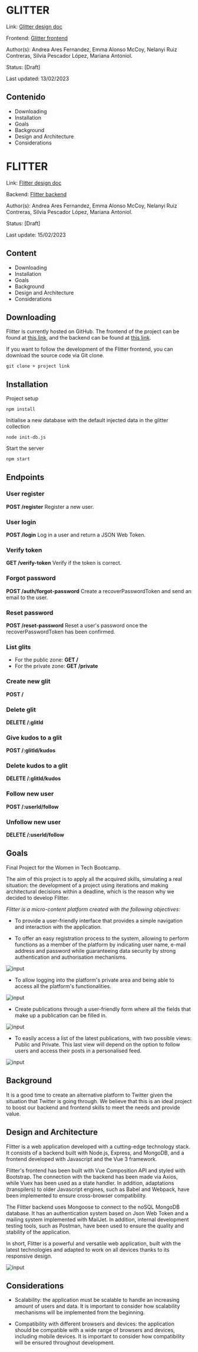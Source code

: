 # GLITTER
Link: [Glitter design doc](https://github.com/No-Woman-No-Work/flitter/blob/main/README.md)

Frontend: [Glitter frontend](https://github.com/No-Woman-No-Work/flitter)

Author(s): Andrea Ares Fernandez, Emma Alonso McCoy, Nelanyi Ruiz Contreras, Silvia Pescador López, Mariana Antoniol.

Status: [Draft]

Last updated: 13/02/2023

## Contenido
- Downloading
- Installation
- Goals
- Background
- Design and Architecture
- Considerations
# FLITTER
Link: [Flitter design doc](https://github.com/No-Woman-No-Work/flitter/blob/main/README.md)

Backend: [Flitter backend](https://github.com/No-Woman-No-Work/v1-Flitter-Back-)

Author(s): Andrea Ares Fernandez, Emma Alonso McCoy, Nelanyi Ruiz Contreras, Silvia Pescador López, Mariana Antoniol.

Status: [Draft]

Last update: 15/02/2023

## Content
- Downloading
- Installation
- Goals
- Background
- Design and Architecture
- Considerations


## Downloading
Flitter is currently hosted on GitHub. The frontend of the project can be found at [this link](https://github.com/No-Woman-No-Work/flitter), and the backend can be found at [this link](https://github.com/No-Woman-No-Work/v1-Flitter-Back-).

If you want to follow the development of the Flitter frontend, you can download the source code via Git clone.

```
git clone + project link
```

## Installation

Project setup

```
npm install
```

Initialise a new database with the default injected data in the glitter collection

```
node init-db.js
```

Start the server

```
npm start
```

## Endpoints

### User register
**POST /register**
Register a new user.

### User login
**POST /login**
Log in a user and return a JSON Web Token.

### Verify token
**GET /verify-token**
Verify if the token is correct.

### Forgot password
**POST /auth/forgot-password**
Create a recoverPasswordToken and send an email to the user.

### Reset password
**POST /reset-password**
Reset a user's password once the recoverPasswordToken has been confirmed.

### List glits
- For the public zone: **GET /** 
- For the private zone: **GET /private** 

### Create new glit
**POST /**

### Delete glit
**DELETE /:glitId**

### Give kudos to a glit
**POST /:glitId/kudos**

### Delete kudos to a glit
**DELETE /:glitId/kudos**

### Follow new user
**POST /:userId/follow**

### Unfollow new user
**DELETE /:userId/follow**


## Goals
Final Project for the Women in Tech Bootcamp.

The aim of this project is to apply all the acquired skills, simulating a real situation: the development of a project using iterations and making architectural decisions within a deadline, which is the reason why we decided to develop Flitter.

_Flitter is a micro-content platform created with the following objectives:_ 

- To provide a user-friendly interface that provides a simple navigation and interaction with the application.

- To offer an easy registration process to the system, allowing to perform functions as a member of the platform by indicating user name, e-mail address and password while guaranteeing data security by strong authentication and authorisation mechanisms.

![input](https://user-images.githubusercontent.com/50715363/215982356-72e9a497-cc91-4109-97d7-595d5b2a9f19.png)

- To allow logging into the platform's private area and being able to access all the platform's functionalities.

![input](https://user-images.githubusercontent.com/50715363/215983030-9a6ed6fd-03b7-47e8-82d6-545bbcdab9a0.png)

- Create publications through a user-friendly form where all the fields that make up a publication can be filled in.

![input](https://user-images.githubusercontent.com/50715363/216117628-caad82ab-c973-4f93-89fa-94ebc7c9faa5.png)

- To easily access a list of the latest publications, with two possible views: Public and Private. This last view will depend on the option to follow users and access their posts in a personalised feed.

![input](https://user-images.githubusercontent.com/50715363/216122456-a706d9cc-5c74-4b36-ab57-6801f8742725.png)

## Background
It is a good time to create an alternative platform to Twitter given the situation that Twitter is going through. We believe that this is an ideal project to boost our backend and frontend skills to meet the needs and provide value.

## Design and Architecture
Flitter is a web application developed with a cutting-edge technology stack. It consists of a backend built with Node.js, Express, and MongoDB, and a frontend developed with Javascript and the Vue 3 framework.

Flitter's frontend has been built with Vue Composition API and styled with Bootstrap. The connection with the backend has been made via Axios, while Vuex has been used as a state handler. In addition, adaptations (transpilers) to older Javascript engines, such as Babel and Webpack, have been implemented to ensure cross-browser compatibility.

The Flitter backend uses Mongoose to connect to the noSQL MongoDB database. It has an authentication system based on Json Web Token and a mailing system implemented with MailJet. In addition, internal development testing tools, such as Postman, have been used to ensure the quality and stability of the application.

In short, Flitter is a powerful and versatile web application, built with the latest technologies and adapted to work on all devices thanks to its responsive design.

![input](https://user-images.githubusercontent.com/50715363/218560841-5ae5c39a-f3d8-4b0e-aab0-e9fe8a2cf7b6.png)

## Considerations
- Scalability: the application must be scalable to handle an increasing amount of users and data. It is important to consider how scalability mechanisms will be implemented from the beginning.

- Compatibility with different browsers and devices: the application should be compatible with a wide range of browsers and devices, including mobile devices. It is important to consider how compatibility will be ensured throughout development.


